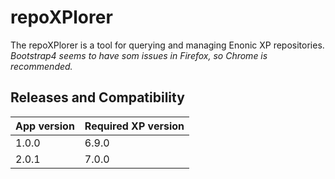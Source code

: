 # repoXPlorer

The repoXPlorer is a tool for querying and managing Enonic XP repositories.
_Bootstrap4 seems to have som issues in Firefox, so Chrome is recommended._


## Releases and Compatibility

| App version | Required XP version 
| ----------- | ------------------- 
| 1.0.0 | 6.9.0 | 
| 2.0.1 | 7.0.0 |
